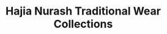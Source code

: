 ---
title: "Hajia Nurash Traditional Wear Collections"
url: /accra/hajia-nurash-traditional-wear-collections/
shop: Kleidung
---